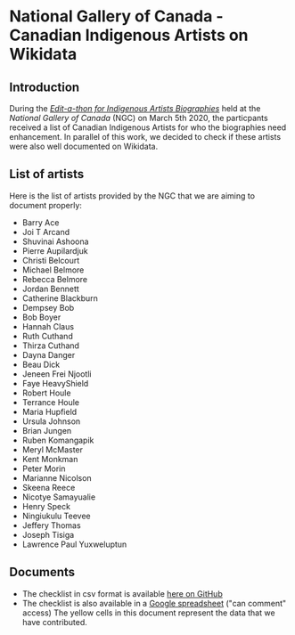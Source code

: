 # National Gallery of Canada - Canadian Indigenous Artists on Wikidata

## Introduction

During the [*Edit-a-thon for Indigenous Artists Biographies*](https://www.gallery.ca/research/library-archives/edit-a-thons) held at the *National Gallery of Canada* (NGC) on March 5th 2020, the particpants received a list of Canadian Indigenous Artists for who the biographies need enhancement. In parallel of this work, we decided to check if these artists were also well documented on Wikidata.

## List of artists

Here is the list of artists provided by the NGC that we are aiming to document properly:

* Barry Ace
* Joi T Arcand
* Shuvinai Ashoona
* Pierre Aupilardjuk
* Christi Belcourt
* Michael Belmore
* Rebecca Belmore
* Jordan Bennett
* Catherine Blackburn
* Dempsey Bob
* Bob Boyer
* Hannah Claus
* Ruth Cuthand
* Thirza Cuthand
* Dayna Danger
* Beau Dick
* Jeneen Frei Njootli
* Faye HeavyShield
* Robert Houle
* Terrance Houle
* Maria Hupfield
* Ursula Johnson
* Brian Jungen
* Ruben Komangapik
* Meryl McMaster
* Kent Monkman
* Peter Morin
* Marianne Nicolson
* Skeena Reece
* Nicotye Samayualie
* Henry Speck
* Ningiukulu Teevee
* Jeffery Thomas
* Joseph Tisiga
* Lawrence Paul Yuxweluptun

## Documents

* The checklist in csv format is available [here on GitHub](https://github.com/illip/ngc-indigenous-artists-wikidata/blob/master/NGC_IndigenousArtists_WikidataEntries_Checklist_20200320.csv)
* The checklist is also available in a [Google spreadsheet](https://docs.google.com/spreadsheets/d/1lvY8zNuDIKMe9y4Vdebd009RgG_njgn1ojPqNUq9qUk/edit?usp=sharing) ("can comment" access) The yellow cells in this document represent the data that we have contributed.
